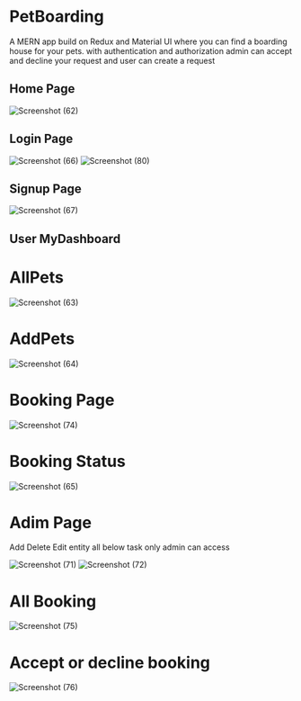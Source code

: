 # PetBoarding
A MERN  app build on Redux and Material UI where you can find a boarding house for your pets. with authentication and authorization admin can accept and decline your request and user can create a request 

## Home Page
![Screenshot (62)](https://user-images.githubusercontent.com/95868808/167074079-f4bccbe5-652f-46d7-9ef3-84a3d4d83372.png)

## Login Page
![Screenshot (66)](https://user-images.githubusercontent.com/95868808/167074159-9d09eed4-2ee6-4ef8-bfed-b2815dd8f9d6.png)
![Screenshot (80)](https://user-images.githubusercontent.com/95868808/167074403-d5d494d3-90de-44d3-acb8-f75a37eb830f.png)

## Signup Page
![Screenshot (67)](https://user-images.githubusercontent.com/95868808/167074446-f410530f-8cd3-467d-8bca-3b8da0f8c4c3.png)

## User MyDashboard
# AllPets
![Screenshot (63)](https://user-images.githubusercontent.com/95868808/167074544-46666479-8d0f-4a67-b816-97b5f558c3f7.png)

# AddPets
![Screenshot (64)](https://user-images.githubusercontent.com/95868808/167074580-5d7a1488-7c32-4474-9ec7-6bbc01ee36e8.png)

# Booking Page
![Screenshot (74)](https://user-images.githubusercontent.com/95868808/167074781-77d03879-2dad-4f0f-91c6-72eebec2d65a.png)

# Booking Status
![Screenshot (65)](https://user-images.githubusercontent.com/95868808/167074649-aa9dd471-fc34-4f6c-b0d0-7103bbe88cff.png)

# Adim Page
Add Delete Edit entity all below task only admin can access

![Screenshot (71)](https://user-images.githubusercontent.com/95868808/167074883-f90c18cf-6af5-420f-8c28-295fb8770b8d.png)
![Screenshot (72)](https://user-images.githubusercontent.com/95868808/167074894-1c10e347-f23a-4daf-a730-ec63bb1cb55e.png)

# All Booking
![Screenshot (75)](https://user-images.githubusercontent.com/95868808/167074967-a7fd0d99-30cd-444a-9a43-590307c3966c.png)

# Accept or decline booking
![Screenshot (76)](https://user-images.githubusercontent.com/95868808/167075005-b7241694-f1b4-4efb-9ce7-824318bb4179.png)

